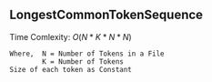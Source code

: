 ## LongestCommonTokenSequence

Time Comlexity: $O( N * K * N * N)$
```
Where,  N = Number of Tokens in a File
        K = Number of Tokens
Size of each token as Constant
```